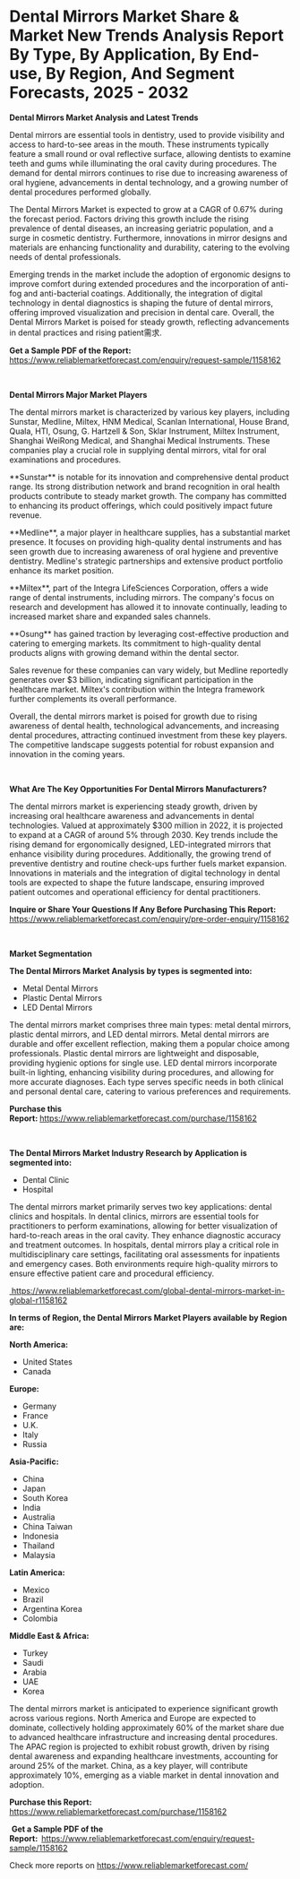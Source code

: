 <p><h1>Dental Mirrors Market Share & Market New Trends Analysis Report By Type, By Application, By End-use, By Region, And Segment Forecasts, 2025 - 2032</h1></p><p><strong>Dental Mirrors Market Analysis and Latest Trends</strong></p>
<p><p>Dental mirrors are essential tools in dentistry, used to provide visibility and access to hard-to-see areas in the mouth. These instruments typically feature a small round or oval reflective surface, allowing dentists to examine teeth and gums while illuminating the oral cavity during procedures. The demand for dental mirrors continues to rise due to increasing awareness of oral hygiene, advancements in dental technology, and a growing number of dental procedures performed globally.</p><p>The Dental Mirrors Market is expected to grow at a CAGR of 0.67% during the forecast period. Factors driving this growth include the rising prevalence of dental diseases, an increasing geriatric population, and a surge in cosmetic dentistry. Furthermore, innovations in mirror designs and materials are enhancing functionality and durability, catering to the evolving needs of dental professionals.</p><p>Emerging trends in the market include the adoption of ergonomic designs to improve comfort during extended procedures and the incorporation of anti-fog and anti-bacterial coatings. Additionally, the integration of digital technology in dental diagnostics is shaping the future of dental mirrors, offering improved visualization and precision in dental care. Overall, the Dental Mirrors Market is poised for steady growth, reflecting advancements in dental practices and rising patient需求.</p></p>
<p><strong>Get a Sample PDF of the Report:&nbsp;</strong> <a href="https://www.reliablemarketforecast.com/enquiry/request-sample/1158162?utm_campaign=2606&utm_medium=2&utm_source=Github&utm_content=ia&utm_term=03032025&utm_id=dental-mirrors">https://www.reliablemarketforecast.com/enquiry/request-sample/1158162</a></p>
<p>&nbsp;</p>
<p><strong>Dental Mirrors Major Market Players</strong></p>
<p><p>The dental mirrors market is characterized by various key players, including Sunstar, Medline, Miltex, HNM Medical, Scanlan International, House Brand, Quala, HTI, Osung, G. Hartzell & Son, Sklar Instrument, Miltex Instrument, Shanghai WeiRong Medical, and Shanghai Medical Instruments. These companies play a crucial role in supplying dental mirrors, vital for oral examinations and procedures.</p><p>**Sunstar** is notable for its innovation and comprehensive dental product range. Its strong distribution network and brand recognition in oral health products contribute to steady market growth. The company has committed to enhancing its product offerings, which could positively impact future revenue.</p><p>**Medline**, a major player in healthcare supplies, has a substantial market presence. It focuses on providing high-quality dental instruments and has seen growth due to increasing awareness of oral hygiene and preventive dentistry. Medline's strategic partnerships and extensive product portfolio enhance its market position.</p><p>**Miltex**, part of the Integra LifeSciences Corporation, offers a wide range of dental instruments, including mirrors. The company's focus on research and development has allowed it to innovate continually, leading to increased market share and expanded sales channels.</p><p>**Osung** has gained traction by leveraging cost-effective production and catering to emerging markets. Its commitment to high-quality dental products aligns with growing demand within the dental sector.</p><p>Sales revenue for these companies can vary widely, but Medline reportedly generates over $3 billion, indicating significant participation in the healthcare market. Miltex's contribution within the Integra framework further complements its overall performance.</p><p>Overall, the dental mirrors market is poised for growth due to rising awareness of dental health, technological advancements, and increasing dental procedures, attracting continued investment from these key players. The competitive landscape suggests potential for robust expansion and innovation in the coming years.</p></p>
<p>&nbsp;</p>
<p><strong>What Are The Key Opportunities For Dental Mirrors Manufacturers?</strong></p>
<p><p>The dental mirrors market is experiencing steady growth, driven by increasing oral healthcare awareness and advancements in dental technologies. Valued at approximately $300 million in 2022, it is projected to expand at a CAGR of around 5% through 2030. Key trends include the rising demand for ergonomically designed, LED-integrated mirrors that enhance visibility during procedures. Additionally, the growing trend of preventive dentistry and routine check-ups further fuels market expansion. Innovations in materials and the integration of digital technology in dental tools are expected to shape the future landscape, ensuring improved patient outcomes and operational efficiency for dental practitioners.</p></p>
<p><strong>Inquire or Share Your Questions If Any Before Purchasing This Report:</strong> <a href="https://www.reliablemarketforecast.com/enquiry/pre-order-enquiry/1158162?utm_campaign=2606&utm_medium=2&utm_source=Github&utm_content=ia&utm_term=03032025&utm_id=dental-mirrors">https://www.reliablemarketforecast.com/enquiry/pre-order-enquiry/1158162</a></p>
<p>&nbsp;</p>
<p><strong>Market Segmentation</strong></p>
<p><strong>The Dental Mirrors Market Analysis by types is segmented into:</strong></p>
<p><ul><li>Metal Dental Mirrors</li><li>Plastic Dental Mirrors</li><li>LED Dental Mirrors</li></ul></p>
<p><p>The dental mirrors market comprises three main types: metal dental mirrors, plastic dental mirrors, and LED dental mirrors. Metal dental mirrors are durable and offer excellent reflection, making them a popular choice among professionals. Plastic dental mirrors are lightweight and disposable, providing hygienic options for single use. LED dental mirrors incorporate built-in lighting, enhancing visibility during procedures, and allowing for more accurate diagnoses. Each type serves specific needs in both clinical and personal dental care, catering to various preferences and requirements.</p></p>
<p><strong>Purchase this Report:&nbsp;</strong><a href="https://www.reliablemarketforecast.com/purchase/1158162?utm_campaign=2606&utm_medium=2&utm_source=Github&utm_content=ia&utm_term=03032025&utm_id=dental-mirrors">https://www.reliablemarketforecast.com/purchase/1158162</a></p>
<p>&nbsp;</p>
<p><strong>The Dental Mirrors Market Industry Research by Application is segmented into:</strong></p>
<p><ul><li>Dental Clinic</li><li>Hospital</li></ul></p>
<p><p>The dental mirrors market primarily serves two key applications: dental clinics and hospitals. In dental clinics, mirrors are essential tools for practitioners to perform examinations, allowing for better visualization of hard-to-reach areas in the oral cavity. They enhance diagnostic accuracy and treatment outcomes. In hospitals, dental mirrors play a critical role in multidisciplinary care settings, facilitating oral assessments for inpatients and emergency cases. Both environments require high-quality mirrors to ensure effective patient care and procedural efficiency.</p></p>
<p><a href="https://www.reliablemarketforecast.com/global-dental-mirrors-market-in-global-r1158162?utm_campaign=2606&utm_medium=2&utm_source=Github&utm_content=ia&utm_term=03032025&utm_id=dental-mirrors">&nbsp;https://www.reliablemarketforecast.com/global-dental-mirrors-market-in-global-r1158162</a></p>
<p><strong>In terms of Region, the Dental Mirrors Market Players available by Region are:</strong></p>
<p>
    <p> <strong> North America: </strong>
        <ul>
            <li>United States</li>
            <li>Canada</li>
        </ul>
        </p> 
    <p> <strong> Europe: </strong>
        <ul>
            <li>Germany</li>
            <li>France</li>
            <li>U.K.</li>
            <li>Italy</li>
            <li>Russia</li>
        </ul>
        </p> 
    <p> <strong> Asia-Pacific: </strong>
        <ul>
            <li>China</li>
            <li>Japan</li>
            <li>South Korea</li>
            <li>India</li>
            <li>Australia</li>
            <li>China Taiwan</li>
            <li>Indonesia</li>
            <li>Thailand</li>
            <li>Malaysia</li>
        </ul>
        </p> 
    <p> <strong> Latin America: </strong>
        <ul>
            <li>Mexico</li>
            <li>Brazil</li>
            <li>Argentina Korea</li>
            <li>Colombia</li>
        </ul>
        </p> 
    <p> <strong> Middle East & Africa: </strong>
        <ul>
            <li>Turkey</li>
            <li>Saudi</li>
            <li>Arabia</li>
            <li>UAE</li>
            <li>Korea</li>
        </ul>
    </p>
    </p>
<p><p>The dental mirrors market is anticipated to experience significant growth across various regions. North America and Europe are expected to dominate, collectively holding approximately 60% of the market share due to advanced healthcare infrastructure and increasing dental procedures. The APAC region is projected to exhibit robust growth, driven by rising dental awareness and expanding healthcare investments, accounting for around 25% of the market. China, as a key player, will contribute approximately 10%, emerging as a viable market in dental innovation and adoption.</p></p>
<p><strong>Purchase this Report: </strong><a href="https://www.reliablemarketforecast.com/purchase/1158162?utm_campaign=2606&utm_medium=2&utm_source=Github&utm_content=ia&utm_term=03032025&utm_id=dental-mirrors">https://www.reliablemarketforecast.com/purchase/1158162</a></p>
<p>&nbsp;<strong>Get a Sample PDF of the Report:&nbsp;&nbsp;</strong><a href="https://www.reliablemarketforecast.com/enquiry/request-sample/1158162?utm_campaign=2606&utm_medium=2&utm_source=Github&utm_content=ia&utm_term=03032025&utm_id=dental-mirrors">https://www.reliablemarketforecast.com/enquiry/request-sample/1158162</a></p>
<p><strong></strong></p>
<p>Check more reports on <a href="https://www.reliablemarketforecast.com/?utm_campaign=2606&utm_medium=2&utm_source=Github&utm_content=ia&utm_term=03032025&utm_id=dental-mirrors">https://www.reliablemarketforecast.com/</a></p>